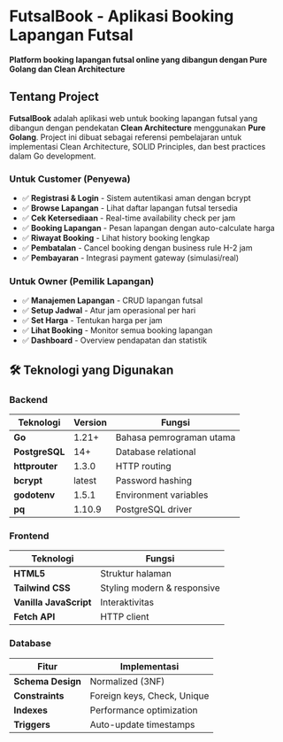 # FutsalBook - Aplikasi Booking Lapangan Futsal

**Platform booking lapangan futsal online yang dibangun dengan Pure Golang dan Clean Architecture**

## Tentang Project

**FutsalBook** adalah aplikasi web untuk booking lapangan futsal yang dibangun dengan pendekatan **Clean Architecture** menggunakan **Pure Golang**. Project ini dibuat sebagai referensi pembelajaran untuk implementasi Clean Architecture, SOLID Principles, dan best practices dalam Go development.

### Untuk Customer (Penyewa)

- ✅ **Registrasi & Login** - Sistem autentikasi aman dengan bcrypt
- ✅ **Browse Lapangan** - Lihat daftar lapangan futsal tersedia
- ✅ **Cek Ketersediaan** - Real-time availability check per jam
- ✅ **Booking Lapangan** - Pesan lapangan dengan auto-calculate harga
- ✅ **Riwayat Booking** - Lihat history booking lengkap
- ✅ **Pembatalan** - Cancel booking dengan business rule H-2 jam
- ✅ **Pembayaran** - Integrasi payment gateway (simulasi/real)

### Untuk Owner (Pemilik Lapangan)

- ✅ **Manajemen Lapangan** - CRUD lapangan futsal
- ✅ **Setup Jadwal** - Atur jam operasional per hari
- ✅ **Set Harga** - Tentukan harga per jam
- ✅ **Lihat Booking** - Monitor semua booking lapangan
- ✅ **Dashboard** - Overview pendapatan dan statistik

## 🛠️ Teknologi yang Digunakan

### Backend

| Teknologi | Version | Fungsi |
|-----------|---------|--------|
| **Go** | 1.21+ | Bahasa pemrograman utama |
| **PostgreSQL** | 14+ | Database relational |
| **httprouter** | 1.3.0 | HTTP routing |
| **bcrypt** | latest | Password hashing |
| **godotenv** | 1.5.1 | Environment variables |
| **pq** | 1.10.9 | PostgreSQL driver |

### Frontend

| Teknologi | Fungsi |
|-----------|--------|
| **HTML5** | Struktur halaman |
| **Tailwind CSS** | Styling modern & responsive |
| **Vanilla JavaScript** | Interaktivitas |
| **Fetch API** | HTTP client |

### Database

| Fitur | Implementasi |
|-------|-------------|
| **Schema Design** | Normalized (3NF) |
| **Constraints** | Foreign keys, Check, Unique |
| **Indexes** | Performance optimization |
| **Triggers** | Auto-update timestamps |